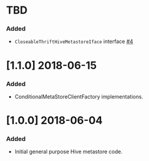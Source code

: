 # TBD
### Added
* `CloseableThriftHiveMetastoreIface` interface [#4](https://github.com/HotelsDotCom/hcommon-hive-metastore/issues/4)

# [1.1.0] 2018-06-15
### Added
* ConditionalMetaStoreClientFactory implementations.

# [1.0.0] 2018-06-04
### Added
* Initial general purpose Hive metastore code.
